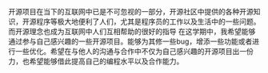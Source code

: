 开源项目在当下的互联网中已是不可忽视的一部分，开源社区中提供的各种开源知识，开源程序等极大地便利了人们，尤其是程序员的工作以及生活中的一些问题。而开源理念也成为互联网中人们互相帮助的很好的指导
在这学期中，我希望能够通过参与自己感兴趣的一些开源项目。能够为其修一些bug，增添一些功能或者进行一些优化。希望在与他人的沟通与合作中不仅为自己感兴趣的开源项目出一份力，也希望能够借此提高自己的编程水平以及合作能力。